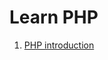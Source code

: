 # Learn PHP

1. [PHP introduction](https://github.com/azbba/l-php/blob/main/lesson-files/md/001-intro.md)